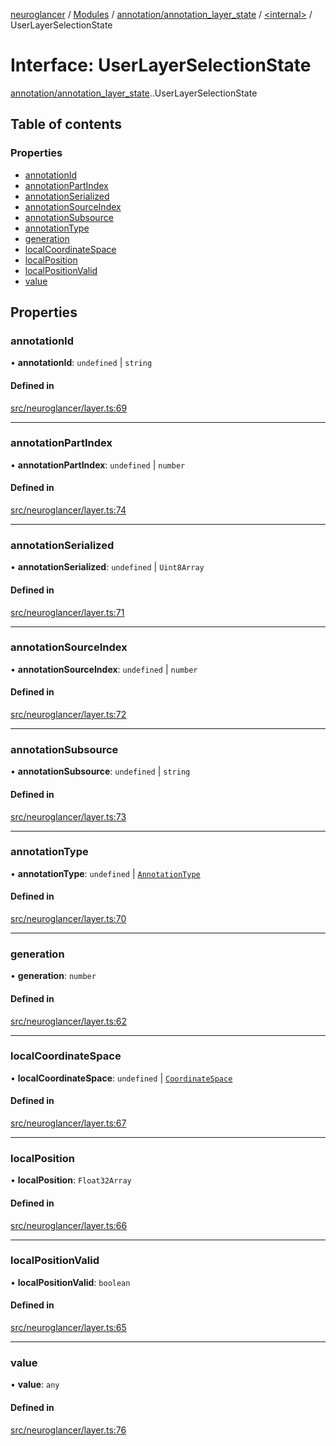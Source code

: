 [neuroglancer](../README.md) / [Modules](../modules.md) / [annotation/annotation\_layer\_state](../modules/annotation_annotation_layer_state.md) / [<internal\>](../modules/annotation_annotation_layer_state._internal_.md) / UserLayerSelectionState

# Interface: UserLayerSelectionState

[annotation/annotation_layer_state](../modules/annotation_annotation_layer_state.md).[<internal>](../modules/annotation_annotation_layer_state._internal_.md).UserLayerSelectionState

## Table of contents

### Properties

- [annotationId](annotation_annotation_layer_state._internal_.UserLayerSelectionState.md#annotationid)
- [annotationPartIndex](annotation_annotation_layer_state._internal_.UserLayerSelectionState.md#annotationpartindex)
- [annotationSerialized](annotation_annotation_layer_state._internal_.UserLayerSelectionState.md#annotationserialized)
- [annotationSourceIndex](annotation_annotation_layer_state._internal_.UserLayerSelectionState.md#annotationsourceindex)
- [annotationSubsource](annotation_annotation_layer_state._internal_.UserLayerSelectionState.md#annotationsubsource)
- [annotationType](annotation_annotation_layer_state._internal_.UserLayerSelectionState.md#annotationtype)
- [generation](annotation_annotation_layer_state._internal_.UserLayerSelectionState.md#generation)
- [localCoordinateSpace](annotation_annotation_layer_state._internal_.UserLayerSelectionState.md#localcoordinatespace)
- [localPosition](annotation_annotation_layer_state._internal_.UserLayerSelectionState.md#localposition)
- [localPositionValid](annotation_annotation_layer_state._internal_.UserLayerSelectionState.md#localpositionvalid)
- [value](annotation_annotation_layer_state._internal_.UserLayerSelectionState.md#value)

## Properties

### annotationId

• **annotationId**: `undefined` \| `string`

#### Defined in

[src/neuroglancer/layer.ts:69](https://github.com/ActiveBrainAtlas2/neuroglancer/blob/1beb5d34/src/neuroglancer/layer.ts#L69)

___

### annotationPartIndex

• **annotationPartIndex**: `undefined` \| `number`

#### Defined in

[src/neuroglancer/layer.ts:74](https://github.com/ActiveBrainAtlas2/neuroglancer/blob/1beb5d34/src/neuroglancer/layer.ts#L74)

___

### annotationSerialized

• **annotationSerialized**: `undefined` \| `Uint8Array`

#### Defined in

[src/neuroglancer/layer.ts:71](https://github.com/ActiveBrainAtlas2/neuroglancer/blob/1beb5d34/src/neuroglancer/layer.ts#L71)

___

### annotationSourceIndex

• **annotationSourceIndex**: `undefined` \| `number`

#### Defined in

[src/neuroglancer/layer.ts:72](https://github.com/ActiveBrainAtlas2/neuroglancer/blob/1beb5d34/src/neuroglancer/layer.ts#L72)

___

### annotationSubsource

• **annotationSubsource**: `undefined` \| `string`

#### Defined in

[src/neuroglancer/layer.ts:73](https://github.com/ActiveBrainAtlas2/neuroglancer/blob/1beb5d34/src/neuroglancer/layer.ts#L73)

___

### annotationType

• **annotationType**: `undefined` \| [`AnnotationType`](../enums/annotation.AnnotationType.md)

#### Defined in

[src/neuroglancer/layer.ts:70](https://github.com/ActiveBrainAtlas2/neuroglancer/blob/1beb5d34/src/neuroglancer/layer.ts#L70)

___

### generation

• **generation**: `number`

#### Defined in

[src/neuroglancer/layer.ts:62](https://github.com/ActiveBrainAtlas2/neuroglancer/blob/1beb5d34/src/neuroglancer/layer.ts#L62)

___

### localCoordinateSpace

• **localCoordinateSpace**: `undefined` \| [`CoordinateSpace`](annotation_annotation_layer_state._internal_.CoordinateSpace.md)

#### Defined in

[src/neuroglancer/layer.ts:67](https://github.com/ActiveBrainAtlas2/neuroglancer/blob/1beb5d34/src/neuroglancer/layer.ts#L67)

___

### localPosition

• **localPosition**: `Float32Array`

#### Defined in

[src/neuroglancer/layer.ts:66](https://github.com/ActiveBrainAtlas2/neuroglancer/blob/1beb5d34/src/neuroglancer/layer.ts#L66)

___

### localPositionValid

• **localPositionValid**: `boolean`

#### Defined in

[src/neuroglancer/layer.ts:65](https://github.com/ActiveBrainAtlas2/neuroglancer/blob/1beb5d34/src/neuroglancer/layer.ts#L65)

___

### value

• **value**: `any`

#### Defined in

[src/neuroglancer/layer.ts:76](https://github.com/ActiveBrainAtlas2/neuroglancer/blob/1beb5d34/src/neuroglancer/layer.ts#L76)
